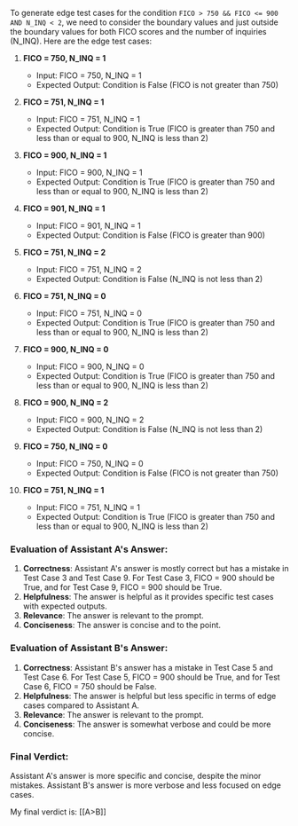 
To generate edge test cases for the condition `FICO > 750 && FICO <= 900 AND N_INQ < 2`, we need to consider the boundary values and just outside the boundary values for both FICO scores and the number of inquiries (N_INQ). Here are the edge test cases:

1. **FICO = 750, N_INQ = 1**
   - Input: FICO = 750, N_INQ = 1
   - Expected Output: Condition is False (FICO is not greater than 750)

2. **FICO = 751, N_INQ = 1**
   - Input: FICO = 751, N_INQ = 1
   - Expected Output: Condition is True (FICO is greater than 750 and less than or equal to 900, N_INQ is less than 2)

3. **FICO = 900, N_INQ = 1**
   - Input: FICO = 900, N_INQ = 1
   - Expected Output: Condition is True (FICO is greater than 750 and less than or equal to 900, N_INQ is less than 2)

4. **FICO = 901, N_INQ = 1**
   - Input: FICO = 901, N_INQ = 1
   - Expected Output: Condition is False (FICO is greater than 900)

5. **FICO = 751, N_INQ = 2**
   - Input: FICO = 751, N_INQ = 2
   - Expected Output: Condition is False (N_INQ is not less than 2)

6. **FICO = 751, N_INQ = 0**
   - Input: FICO = 751, N_INQ = 0
   - Expected Output: Condition is True (FICO is greater than 750 and less than or equal to 900, N_INQ is less than 2)

7. **FICO = 900, N_INQ = 0**
   - Input: FICO = 900, N_INQ = 0
   - Expected Output: Condition is True (FICO is greater than 750 and less than or equal to 900, N_INQ is less than 2)

8. **FICO = 900, N_INQ = 2**
   - Input: FICO = 900, N_INQ = 2
   - Expected Output: Condition is False (N_INQ is not less than 2)

9. **FICO = 750, N_INQ = 0**
   - Input: FICO = 750, N_INQ = 0
   - Expected Output: Condition is False (FICO is not greater than 750)

10. **FICO = 751, N_INQ = 1**
    - Input: FICO = 751, N_INQ = 1
    - Expected Output: Condition is True (FICO is greater than 750 and less than or equal to 900, N_INQ is less than 2)

### Evaluation of Assistant A's Answer:
1. **Correctness**: Assistant A's answer is mostly correct but has a mistake in Test Case 3 and Test Case 9. For Test Case 3, FICO = 900 should be True, and for Test Case 9, FICO = 900 should be True.
2. **Helpfulness**: The answer is helpful as it provides specific test cases with expected outputs.
3. **Relevance**: The answer is relevant to the prompt.
4. **Conciseness**: The answer is concise and to the point.

### Evaluation of Assistant B's Answer:
1. **Correctness**: Assistant B's answer has a mistake in Test Case 5 and Test Case 6. For Test Case 5, FICO = 900 should be True, and for Test Case 6, FICO = 750 should be False.
2. **Helpfulness**: The answer is helpful but less specific in terms of edge cases compared to Assistant A.
3. **Relevance**: The answer is relevant to the prompt.
4. **Conciseness**: The answer is somewhat verbose and could be more concise.

### Final Verdict:
Assistant A's answer is more specific and concise, despite the minor mistakes. Assistant B's answer is more verbose and less focused on edge cases.

My final verdict is: [[A>B]]